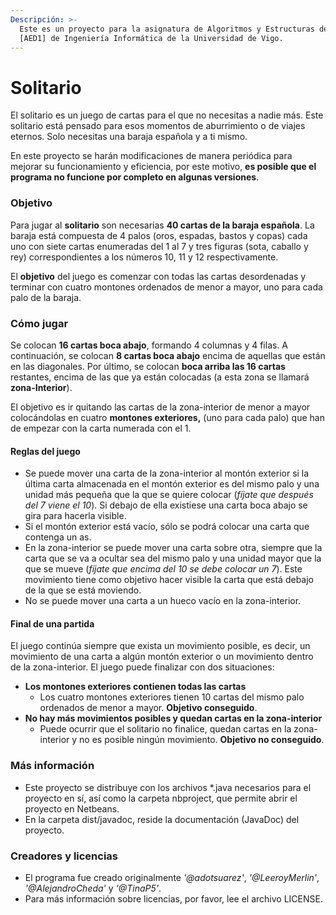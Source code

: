 ```yaml
---
Descripción: >-
  Este es un proyecto para la asignatura de Algoritmos y Estructuras de Datos 1
  [AED1] de Ingeniería Informática de la Universidad de Vigo.
---
```


# Solitario

El solitario es un juego de cartas para el que no necesitas a nadie más. Este solitario está pensado para esos momentos de aburrimiento o de viajes eternos. Solo necesitas una baraja española y a ti mismo.

En este proyecto se harán modificaciones de manera periódica para mejorar su funcionamiento y eficiencia, por este motivo, **es posible que el programa no funcione por completo en algunas versiones**.

### Objetivo

Para jugar al **solitario** son necesarias **40 cartas de la baraja española**. La baraja está compuesta de 4 palos \(oros, espadas, bastos y copas\) cada uno con siete cartas enumeradas del 1 al 7 y tres figuras \(sota, caballo y rey\) correspondientes a los números 10, 11 y 12 respectivamente.

El **objetivo** del juego es comenzar con todas las cartas desordenadas y terminar con cuatro montones ordenados de menor a mayor, uno para cada palo de la baraja.

### Cómo jugar

Se colocan **16 cartas boca abajo**, formando 4 columnas y 4 filas. A continuación, se colocan **8 cartas boca abajo** encima de aquellas que están en las diagonales. Por último, se colocan **boca arriba las 16 cartas** restantes, encima de las que ya están colocadas \(a esta zona se llamará **zona-Interior**\).

El objetivo es ir quitando las cartas de la zona-interior de menor a mayor colocándolas en cuatro **montones exteriores,** \(uno para cada palo\) que han de empezar con la carta numerada con el 1.

#### Reglas del juego

* Se puede mover una carta de la zona-interior al montón exterior si la última carta almacenada en el montón exterior es del mismo palo y una unidad más pequeña que la que se quiere colocar \(_fíjate que después del 7 viene el 10_\). Si debajo de ella existiese una carta boca abajo se gira para hacerla visible.
* Si el montón exterior está vacío, sólo se podrá colocar una carta que contenga un as.
* En la zona-interior se puede mover una carta sobre otra, siempre que la carta que se va a ocultar sea del mismo palo y una unidad mayor que la que se mueve \(_fíjate que encima del 10 se debe colocar un 7_\). Este movimiento tiene como objetivo hacer visible la carta que está debajo de la que se está moviendo.
* No se puede mover una carta a un hueco vacío en la zona-interior.

#### Final de una partida

El juego continúa siempre que exista un movimiento posible, es decir, un movimiento de una carta a algún montón exterior o un movimiento dentro de la zona-interior. El juego puede finalizar con dos situaciones:

* **Los montones exteriores contienen todas las cartas**
  * Los cuatro montones exteriores tienen 10 cartas del mismo palo ordenados de menor a mayor. **Objetivo conseguido**.
* **No hay más movimientos posibles y quedan cartas en la zona-interior**
  * Puede ocurrir que el solitario no finalice, quedan cartas en la zona-interior y no es posible ningún movimiento. **Objetivo no conseguido**.

### Más información

* Este proyecto se distribuye con los archivos \*.java necesarios para el proyecto en sí, así como la carpeta nbproject, que permite abrir el proyecto en Netbeans.
* En la carpeta dist/javadoc, reside la documentación \(JavaDoc\) del proyecto.

### Creadores y licencias

* El programa fue creado originalmente _'@adotsuarez'_, _'@LeeroyMerlin'_, _'@AlejandroCheda'_ y _'@TinaP5'_.
* Para más información sobre licencias, por favor, lee el archivo LICENSE.

